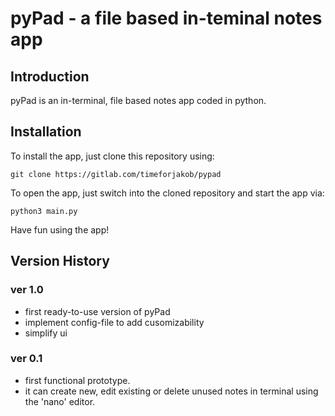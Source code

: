 # pyPad - a file based in-teminal notes app

## Introduction

pyPad is an in-terminal, file based notes app coded in python.

## Installation

To install the app, just clone this repository using:  

    git clone https://gitlab.com/timeforjakob/pypad

To open the app, just switch into the cloned repository and start the app via:

    python3 main.py

Have fun using the app!  

## Version History

### ver 1.0
- first ready-to-use version of pyPad  
- implement config-file to add cusomizability  
- simplify ui  

### ver 0.1
- first functional prototype.  
- it can create new, edit existing or delete unused notes in terminal using the 'nano' editor.


